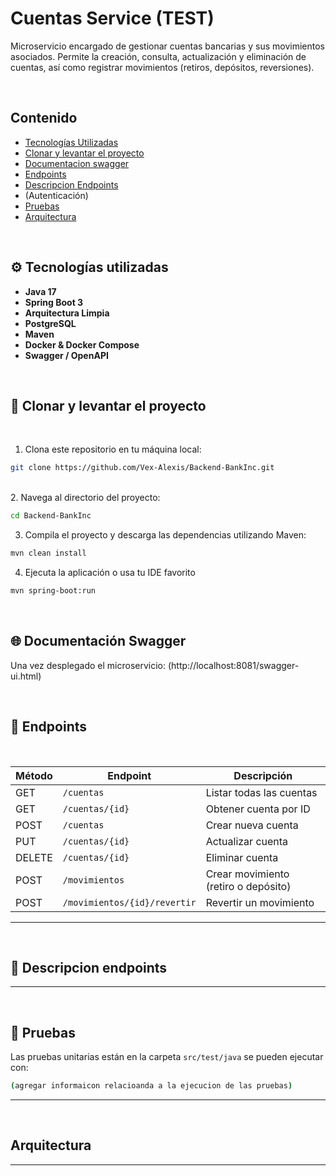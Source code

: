 # Cuentas Service (TEST)

Microservicio encargado de gestionar cuentas bancarias y sus movimientos asociados. Permite la creación, consulta, actualización y eliminación de cuentas, así como registrar movimientos (retiros, depósitos, reversiones).

<br> <!-- Salto de línea -->

## Contenido

- [Tecnologías Utilizadas](#%EF%B8%8F-tecnologías-utilizadas)
- [Clonar y levantar el proyecto](#-clonar-y-levantar-el-proyecto)
- [Documentacion swagger](#-documentación-swagger)
- [Endpoints](#-endpoints)
- [Descripcion Endpoints](#-descripcion-endpoints)
- (Autenticación)
- [Pruebas](#-pruebas)
- [Arquitectura](#arquitectura)



<br> <!-- Salto de línea -->

## ⚙️ Tecnologías utilizadas

- **Java 17**
- **Spring Boot 3**
- **Arquitectura Limpia**
- **PostgreSQL**
- **Maven**
- **Docker & Docker Compose**
- **Swagger / OpenAPI**

<br> <!-- Salto de línea -->

## 🔧 Clonar y levantar el proyecto

<br> <!-- Salto de línea -->
1. Clona este repositorio en tu máquina local:
```bash
git clone https://github.com/Vex-Alexis/Backend-BankInc.git
```
<br> <!-- Salto de línea -->
2. Navega al directorio del proyecto:
```bash
cd Backend-BankInc
```
3. Compila el proyecto y descarga las dependencias utilizando Maven:
```bash
mvn clean install
```
4. Ejecuta la aplicación o usa tu IDE favorito
```bash
mvn spring-boot:run
```

<br> <!-- Salto de línea -->

## 🌐 Documentación Swagger 
Una vez desplegado el microservicio:
(http://localhost:8081/swagger-ui.html)


<br> <!-- Salto de línea -->
## 🚀 Endpoints
<br> <!-- Salto de línea -->

| Método | Endpoint                | Descripción                             |
|--------|-------------------------|-----------------------------------------|
| GET    | `/cuentas`              | Listar todas las cuentas                |
| GET    | `/cuentas/{id}`         | Obtener cuenta por ID                   |
| POST   | `/cuentas`              | Crear nueva cuenta                      |
| PUT    | `/cuentas/{id}`         | Actualizar cuenta                       |
| DELETE | `/cuentas/{id}`         | Eliminar cuenta                         |
| POST   | `/movimientos`          | Crear movimiento (retiro o depósito)    |
| POST   | `/movimientos/{id}/revertir` | Revertir un movimiento             |

---
<br> <!-- Salto de línea -->
## 🚀 Descripcion endpoints

---
<br> <!-- Salto de línea -->
## 🧪 Pruebas
Las pruebas unitarias están en la carpeta `src/test/java` se pueden ejecutar con:

```bash
(agregar informaicon relacioanda a la ejecucion de las pruebas)
```

---
<br> <!-- Salto de línea -->
## Arquitectura



---
